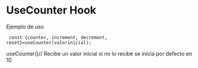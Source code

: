 # UseCounter Hook

Ejemplo de uso 
```
 const {counter, increment, decrement, reset}=useCounter(valorinicial);
```
 useCounter()// Recibe un valor inicial si no lo recibe se inicia por defecto en 10